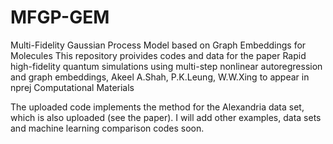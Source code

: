 # MFGP-GEM
Multi-Fidelity Gaussian Process Model based on Graph Embeddings for Molecules
This repository proivides codes and data for the paper 
Rapid high-fidelity quantum simulations using multi-step nonlinear autoregression and graph embeddings, Akeel A.Shah, P.K.Leung, W.W.Xing to appear in nprej Computational Materials

The uploaded code implements the method for the Alexandria data set, which is also uploaded (see the paper). I will add other examples, data sets and machine learning comparison codes soon.

